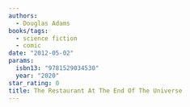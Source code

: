 ```yaml
---
authors:
  - Douglas Adams
books/tags:
  - science fiction
  - comic
date: "2012-05-02"
params:
  isbn13: "9781529034530"
  year: "2020"
star_rating: 0
title: The Restaurant At The End Of The Universe
---
```


<!--more-->
